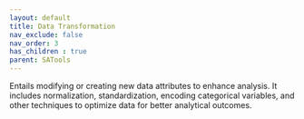 ```yaml
---
layout: default
title: Data Transformation
nav_exclude: false
nav_order: 3
has_children : true
parent: SATools
---
```


Entails modifying or creating new data attributes to enhance analysis. It includes normalization, standardization, encoding categorical variables, and other techniques to optimize data for better analytical outcomes.
